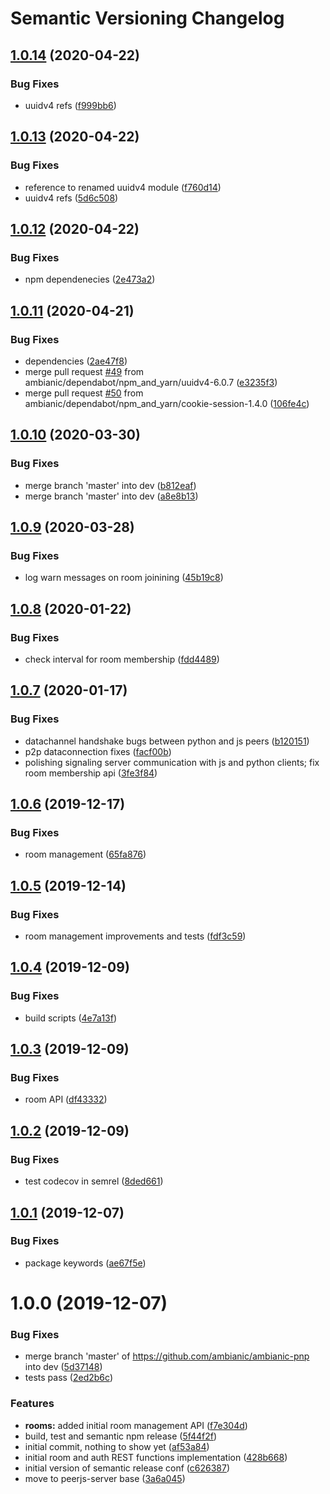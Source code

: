 # Semantic Versioning Changelog

## [1.0.14](https://github.com/ambianic/ambianic-pnp/compare/v1.0.13...v1.0.14) (2020-04-22)


### Bug Fixes

* uuidv4 refs ([f999bb6](https://github.com/ambianic/ambianic-pnp/commit/f999bb6bf447db4007742f764c6edf3086ea275b))

## [1.0.13](https://github.com/ambianic/ambianic-pnp/compare/v1.0.12...v1.0.13) (2020-04-22)


### Bug Fixes

* reference to renamed uuidv4 module ([f760d14](https://github.com/ambianic/ambianic-pnp/commit/f760d145567664ab09818f0480476d5ff9d9df01))
* uuidv4 refs ([5d6c508](https://github.com/ambianic/ambianic-pnp/commit/5d6c5088901d9a3c6de535a51b803ec7676bdf95))

## [1.0.12](https://github.com/ambianic/ambianic-pnp/compare/v1.0.11...v1.0.12) (2020-04-22)


### Bug Fixes

* npm dependenecies ([2e473a2](https://github.com/ambianic/ambianic-pnp/commit/2e473a2ba7be40e363d5f980d19f210d6ff40474))

## [1.0.11](https://github.com/ambianic/ambianic-pnp/compare/v1.0.10...v1.0.11) (2020-04-21)


### Bug Fixes

* dependencies ([2ae47f8](https://github.com/ambianic/ambianic-pnp/commit/2ae47f8d96dea417d33eb7b5646ab443826b8f30))
* merge pull request [#49](https://github.com/ambianic/ambianic-pnp/issues/49) from ambianic/dependabot/npm_and_yarn/uuidv4-6.0.7 ([e3235f3](https://github.com/ambianic/ambianic-pnp/commit/e3235f3d8a60d3f7a0a3478eb3dd49136940890a))
* merge pull request [#50](https://github.com/ambianic/ambianic-pnp/issues/50) from ambianic/dependabot/npm_and_yarn/cookie-session-1.4.0 ([106fe4c](https://github.com/ambianic/ambianic-pnp/commit/106fe4cb0e9e2bb0f36b2eaeac789bef23c41475))

## [1.0.10](https://github.com/ambianic/ambianic-pnp/compare/v1.0.9...v1.0.10) (2020-03-30)


### Bug Fixes

* merge branch 'master' into dev ([b812eaf](https://github.com/ambianic/ambianic-pnp/commit/b812eaf))
* merge branch 'master' into dev ([a8e8b13](https://github.com/ambianic/ambianic-pnp/commit/a8e8b13))

## [1.0.9](https://github.com/ambianic/ambianic-pnp/compare/v1.0.8...v1.0.9) (2020-03-28)


### Bug Fixes

* log warn messages on room joinining ([45b19c8](https://github.com/ambianic/ambianic-pnp/commit/45b19c8))

## [1.0.8](https://github.com/ambianic/ambianic-pnp/compare/v1.0.7...v1.0.8) (2020-01-22)


### Bug Fixes

* check interval for room membership ([fdd4489](https://github.com/ambianic/ambianic-pnp/commit/fdd4489))

## [1.0.7](https://github.com/ambianic/ambianic-pnp/compare/v1.0.6...v1.0.7) (2020-01-17)


### Bug Fixes

* datachannel handshake bugs between python and js peers ([b120151](https://github.com/ambianic/ambianic-pnp/commit/b120151))
* p2p dataconnection fixes ([facf00b](https://github.com/ambianic/ambianic-pnp/commit/facf00b))
* polishing signaling server communication with js and python clients; fix room membership api ([3fe3f84](https://github.com/ambianic/ambianic-pnp/commit/3fe3f84))

## [1.0.6](https://github.com/ambianic/ambianic-pnp/compare/v1.0.5...v1.0.6) (2019-12-17)


### Bug Fixes

* room management ([65fa876](https://github.com/ambianic/ambianic-pnp/commit/65fa876))

## [1.0.5](https://github.com/ambianic/ambianic-pnp/compare/v1.0.4...v1.0.5) (2019-12-14)


### Bug Fixes

* room management improvements and tests ([fdf3c59](https://github.com/ambianic/ambianic-pnp/commit/fdf3c59))

## [1.0.4](https://github.com/ambianic/ambianic-pnp/compare/v1.0.3...v1.0.4) (2019-12-09)


### Bug Fixes

* build scripts ([4e7a13f](https://github.com/ambianic/ambianic-pnp/commit/4e7a13f))

## [1.0.3](https://github.com/ambianic/ambianic-pnp/compare/v1.0.2...v1.0.3) (2019-12-09)


### Bug Fixes

* room API ([df43332](https://github.com/ambianic/ambianic-pnp/commit/df43332))

## [1.0.2](https://github.com/ambianic/ambianic-pnp/compare/v1.0.1...v1.0.2) (2019-12-09)


### Bug Fixes

* test codecov in semrel ([8ded661](https://github.com/ambianic/ambianic-pnp/commit/8ded661))

## [1.0.1](https://github.com/ambianic/ambianic-pnp/compare/v1.0.0...v1.0.1) (2019-12-07)


### Bug Fixes

* package keywords ([ae67f5e](https://github.com/ambianic/ambianic-pnp/commit/ae67f5e))

# 1.0.0 (2019-12-07)


### Bug Fixes

* merge branch 'master' of https://github.com/ambianic/ambianic-pnp into dev ([5d37148](https://github.com/ambianic/ambianic-pnp/commit/5d37148))
* tests pass ([2ed2b6c](https://github.com/ambianic/ambianic-pnp/commit/2ed2b6c))


### Features

* **rooms:** added initial room management API ([f7e304d](https://github.com/ambianic/ambianic-pnp/commit/f7e304d))
* build, test and semantic npm release ([5f44f2f](https://github.com/ambianic/ambianic-pnp/commit/5f44f2f))
* initial commit, nothing to show yet ([af53a84](https://github.com/ambianic/ambianic-pnp/commit/af53a84))
* initial room and auth REST functions implementation ([428b668](https://github.com/ambianic/ambianic-pnp/commit/428b668))
* initial version of semantic release conf ([c626387](https://github.com/ambianic/ambianic-pnp/commit/c626387))
* move to peerjs-server base ([3a6a045](https://github.com/ambianic/ambianic-pnp/commit/3a6a045))

